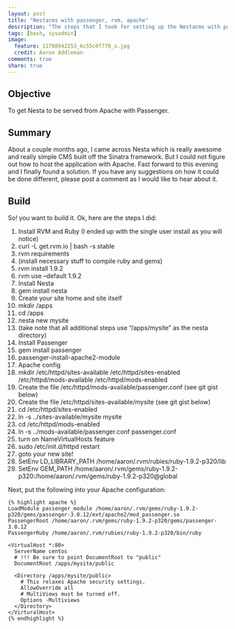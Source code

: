 ```yaml
---
layout: post
title: "Nestacms with passenger, rvm, apache"
description: "The steps that I took for setting up the Nestacms with passenger, RVM, and Apache on a hosting server."
tags: [bash, sysadmin]
image:
  feature: 11788942253_6c55c0f770_o.jpg
  credit: Aaron Addleman
comments: true
share: true
---
```


## Objective

To get Nesta to be served from Apache with Passenger.

## Summary

About a couple months ago, I came across Nesta which is really awesome and really simple CMS built off the Sinatra framework. But I could not figure out how to host the application with Apache. Fast forward to this evening and I finally found a solution. If you have any suggestions on how it could be done different, please post a comment as I would like to hear about it.

## Build

So! you want to build it. Ok, here are the steps I did:

 1. Install RVM and Ruby (I ended up with the single user install as you will notice)
 1. curl -L get.rvm.io | bash -s stable
 1. rvm requirements
 1. (install necessary stuff to compile ruby and gems)
 1. rvm install 1.9.2
 1. rvm use –default 1.9.2
 1. Install Nesta
 1. gem install nesta
 1. Create your site home and site itself
 1. mkdir /apps
 1. cd /apps
 1. nesta new mysite
 1. (take note that all additional steps use “/apps/mysite” as the nesta directory)
 1. Install Passenger
 1. gem install passenger
 1. passenger-install-apache2-module
 1. Apache config
 1. mkdir /etc/httpd/sites-available /etc/httpd/sites-enabled /etc/httpd/mods-available /etc/httpd/mods-enabled
 1. Create the file /etc/httpd/mods-available/passenger.conf (see git gist below)
 1. Create the file /etc/httpd/sites-available/mysite (see git gist below)
 1. cd /etc/httpd/sites-enabled
 1. ln -s ../sites-available/mysite mysite
 1. cd /etc/httpd/mods-enabled
 1. ln -s ../mods-available/passenger.conf passenger.conf
 1. turn on NameVirtualHosts feature
 1. sudo /etc/init.d/httpd restart
 1. goto your new site!
 1. SetEnv LD_LIBRARY_PATH /home/aaron/.rvm/rubies/ruby-1.9.2-p320/lib
 1. SetEnv GEM_PATH /home/aaron/.rvm/gems/ruby-1.9.2-p320:/home/aaron/.rvm/gems/ruby-1.9.2-p320@global

Next, put the following into your Apache configuration:

    {% highlight apache %}
    LoadModule passenger_module /home/aaron/.rvm/gems/ruby-1.9.2-p320/gems/passenger-3.0.12/ext/apache2/mod_passenger.so
    PassengerRoot /home/aaron/.rvm/gems/ruby-1.9.2-p320/gems/passenger-3.0.12
    PassengerRuby /home/aaron/.rvm/rubies/ruby-1.9.2-p320/bin/ruby
  
    <VirtualHost *:80>
      ServerName centos
      # !!! Be sure to point DocumentRoot to "public"
      DocumentRoot /apps/mysite/public
    
      <Directory /apps/mysite/public>
        # This relaxes Apache security settings.
        AllowOverride all
        # MultiViews must be turned off.
        Options -Multiviews
      </Directory>
    </VirturalHost>
    {% endhighlight %}